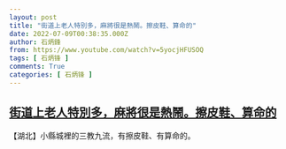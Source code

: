 ```yaml
---
layout: post
title: "街道上老人特別多，麻將很是熱鬧。擦皮鞋、算命的"
date: 2022-07-09T00:38:35.000Z
author: 石炳鋒
from: https://www.youtube.com/watch?v=5yocjHFUSOQ
tags: [ 石炳锋 ]
comments: True
categories: [ 石炳锋 ]
---
```

<!--1657327115000-->
[街道上老人特別多，麻將很是熱鬧。擦皮鞋、算命的](https://www.youtube.com/watch?v=5yocjHFUSOQ)
------

<div>
【湖北】小縣城裡的三教九流，有擦皮鞋、有算命的。
</div>
